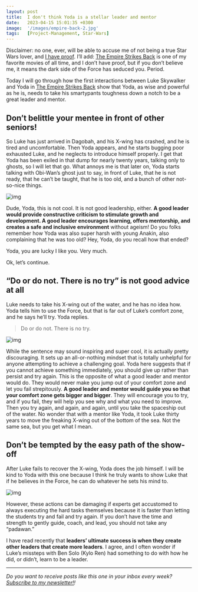 ```yaml
---
layout: post
title:  I don't think Yoda is a stellar leader and mentor
date:   2023-04-15 15:01:35 +0300
image:  '/images/empire-back-2.jpg'
tags:   [Project-Management, Star-Wars]
---
```


Disclaimer: no one, ever, will be able to accuse me of not being a true Star Wars lover, and [I have proof](https://drive.google.com/file/d/1l_KbU0a9GT0jqVzJ-7wQVUE-hLYUHL4o/view?usp=sharing). I’ll add: [The Empire Strikes Back](https://www.imdb.com/title/tt0080684/) is one of my favorite movies of all time, and I don’t have proof, but if you don’t believe me, it means the dark side of the Force has seduced you. Period.

Today I will go through how the first interactions between Luke Skywalker and Yoda in [The Empire Strikes Back](https://www.imdb.com/title/tt0080684/) show that Yoda, as wise and powerful as he is, needs to take his smartypants toughness down a notch to be a great leader and mentor.

## Don’t belittle your mentee in front of other seniors!

So Luke has just arrived in Dagobah, and his X-wing has crashed, and he is tired and uncomfortable. Then Yoda appears, and he starts bugging poor exhausted Luke, and he neglects to introduce himself properly. I get that Yoda has been exiled in that dump for nearly twenty years, talking only to ghosts, so I will let that go. What annoys me is that later on, Yoda starts talking with Obi-Wan’s ghost just to say, in front of Luke, that he is not ready, that he can’t be taught, that he is too old, and a bunch of other not-so-nice things.

![img]({{site.baseurl}}/images/yoda-1.jpg#center)

Dude, Yoda, this is not cool. It is not good leadership, either. **A good leader would provide constructive criticism to stimulate growth and development. A good leader encourages learning, offers mentorship, and creates a safe and inclusive environment** without ageism! Do you folks remember how Yoda was also super harsh with young Anakin, also complaining that he was too old? Hey, Yoda, do you recall how that ended?

Yoda, you are lucky I like you. Very much.

Ok, let’s continue.

## “Do or do not. There is no try” is not good advice at all 

Luke needs to take his X-wing out of the water, and he has no idea how. Yoda tells him to use the Force, but that is far out of Luke’s comfort zone, and he says he’ll try. Yoda replies.

> Do or do not. There is no try.
>

![img]({{site.baseurl}}/images/yoda-2.jpg#center)

While the sentence may sound inspiring and super cool, it is actually pretty discouraging. It sets up an all-or-nothing mindset that is totally unhelpful for anyone attempting to achieve a challenging goal. Yoda here suggests that if you cannot achieve something immediately, you should give up rather than persist and try again. This is the opposite of what a good leader and mentor would do. They would never make you jump out of your comfort zone and let you fail strepitously. **A good leader and mentor would guide you so that your comfort zone gets bigger and bigger**. They will encourage you to try, and if you fail, they will help you see why and what you need to improve. Then you try again, and again, and again, until you take the spaceship out of the water. No wonder that with a mentor like Yoda, it took Luke thirty years to move the freaking X-wing out of the bottom of the sea. Not the same sea, but you get what I mean.

## Don’t be tempted by the easy path of the show-off

After Luke fails to recover the X-wing, Yoda does the job himself. I will be kind to Yoda with this one because I think he truly wants to show Luke that if he believes in the Force, he can do whatever he sets his mind to. 

![img]({{site.baseurl}}/images/yoda-3.jpg#center)

However, these actions can be damaging if experts get accustomed to always executing the hard tasks themselves because it is faster than letting the students try and fail and try again. If you don’t have the time and strength to gently guide, coach, and lead, you should not take any “padawan.”

I have read recently that **leaders’ ultimate success is when they create other leaders that create more leaders**. I agree, and I often wonder if Luke’s missteps with Ben Solo (Kylo Ren) had something to do with how he did, or didn’t, learn to be a leader. 

------

*Do you want to receive posts like this one in your inbox every week?  [<u>Subscribe to my newsletter!</u>](https://popcultureguidetopm.substack.com/)!* 